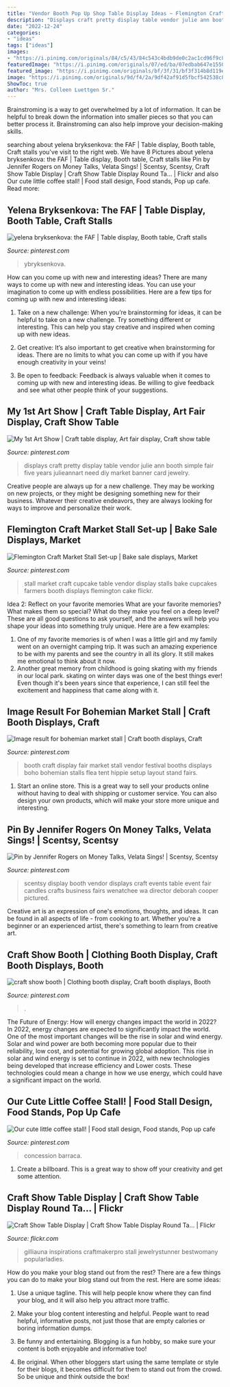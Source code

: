```yaml
---
title: "Vendor Booth Pop Up Shop Table Display Ideas ~ Flemington Craft Market Stall Set-up"
description: "Displays craft pretty display table vendor julie ann booth simple fair five years julieannart need diy market banner card jewelry"
date: "2022-12-24"
categories:
- "ideas"
tags: ["ideas"]
images:
- "https://i.pinimg.com/originals/84/c5/43/84c543c4bdb9de0c2ac1cd96f9c8c51e.jpg"
featuredImage: "https://i.pinimg.com/originals/07/ed/ba/07edbab647e1550ea5c7cf83ad563480.jpg"
featured_image: "https://i.pinimg.com/originals/bf/3f/31/bf3f314b8d119ecdbe5c10429247193f.jpg"
image: "https://i.pinimg.com/originals/9d/f4/2a/9df42af91d5fbcf542538c8ce3f4791c.jpg"
ShowToc: true
author: "Mrs. Colleen Luettgen Sr."
---
```



Brainstroming is a way to get overwhelmed by a lot of information. It can be helpful to break down the information into smaller pieces so that you can better process it. Brainstroming can also help improve your decision-making skills.

	

		
searching about yelena bryksenkova: the FAF | Table display, Booth table, Craft stalls you've visit to the right web. We have 8 Pictures about yelena bryksenkova: the FAF | Table display, Booth table, Craft stalls like Pin by Jennifer Rogers on Money Talks, Velata Sings! | Scentsy, Scentsy, Craft Show Table Display | Craft Show Table Display Round Ta… | Flickr and also Our cute little coffee stall! | Food stall design, Food stands, Pop up cafe. Read more:
		
    
## Yelena Bryksenkova: The FAF | Table Display, Booth Table, Craft Stalls

<img loading=lazy src="https://i.pinimg.com/originals/9d/f4/2a/9df42af91d5fbcf542538c8ce3f4791c.jpg" onerror="this.onerror=null;this.src='https://tse1.mm.bing.net/th?id=OIP.so6HuujasnGOTET_SHO4tQHaE7&amp;pid=15.1';" alt="yelena bryksenkova: the FAF | Table display, Booth table, Craft stalls">

_Source: pinterest.com_

>ybryksenkova. 

	

How can you come up with new and interesting ideas?
There are many ways to come up with new and interesting ideas. You can use your imagination to come up with endless possibilities. Here are a few tips for coming up with new and interesting ideas:
1. Take on a new challenge: When you’re brainstorming for ideas, it can be helpful to take on a new challenge. Try something different or interesting. This can help you stay creative and inspired when coming up with new ideas.

2. Get creative: It’s also important to get creative when brainstorming for ideas. There are no limits to what you can come up with if you have enough creativity in your veins!

3. Be open to feedback: Feedback is always valuable when it comes to coming up with new and interesting ideas. Be willing to give feedback and see what other people think of your suggestions.

    
## My 1st Art Show | Craft Table Display, Art Fair Display, Craft Show Table

<img loading=lazy src="https://i.pinimg.com/736x/a6/6f/93/a66f93b39d5ec3c26651b23b87a20022--craft-show-displays-craft-show-ideas.jpg" onerror="this.onerror=null;this.src='https://tse4.mm.bing.net/th?id=OIP.2k0_HcOJ_-l6hG9Qwn0CxwHaGS&amp;pid=15.1';" alt="My 1st Art Show | Craft table display, Art fair display, Craft show table">

_Source: pinterest.com_

>displays craft pretty display table vendor julie ann booth simple fair five years julieannart need diy market banner card jewelry. 

	

Creative people are always up for a new challenge. They may be working on new projects, or they might be designing something new for their business. Whatever their creative endeavors, they are always looking for ways to improve and personalize their work.

    
## Flemington Craft Market Stall Set-up | Bake Sale Displays, Market

<img loading=lazy src="https://i.pinimg.com/originals/bf/3f/31/bf3f314b8d119ecdbe5c10429247193f.jpg" onerror="this.onerror=null;this.src='https://tse4.mm.bing.net/th?id=OIP.9hhqdoMUGTJpEGtB0OJ5BwHaE6&amp;pid=15.1';" alt="Flemington Craft Market Stall Set-up | Bake sale displays, Market">

_Source: pinterest.com_

>stall market craft cupcake table vendor display stalls bake cupcakes farmers booth displays flemington cake flickr. 

	

Idea 2: Reflect on your favorite memories
What are your favorite memories? What makes them so special? What do they make you feel on a deep level? These are all good questions to ask yourself, and the answers will help you shape your ideas into something truly unique. Here are a few examples: 
1. One of my favorite memories is of when I was a little girl and my family went on an overnight camping trip. It was such an amazing experience to be with my parents and see the country in all its glory. It still makes me emotional to think about it now. 
2. Another great memory from childhood is going skating with my friends in our local park. skating on winter days was one of the best things ever! Even though it's been years since that experience, I can still feel the excitement and happiness that came along with it. 

    
## Image Result For Bohemian Market Stall | Craft Booth Displays, Craft

<img loading=lazy src="https://i.pinimg.com/originals/84/c5/43/84c543c4bdb9de0c2ac1cd96f9c8c51e.jpg" onerror="this.onerror=null;this.src='https://tse2.mm.bing.net/th?id=OIP.DcVVeXMy2d2KLANCXQ6obwHaGO&amp;pid=15.1';" alt="Image result for bohemian market stall | Craft booth displays, Craft">

_Source: pinterest.com_

>booth craft display fair market stall vendor festival booths displays boho bohemian stalls flea tent hippie setup layout stand fairs. 

	

1. Start an online store. This is a great way to sell your products online without having to deal with shipping or customer service. You can also design your own products, which will make your store more unique and interesting.

    
## Pin By Jennifer Rogers On Money Talks, Velata Sings! | Scentsy, Scentsy

<img loading=lazy src="https://i.pinimg.com/originals/77/1c/c1/771cc1920f1f27350a67459d8bdd8116.jpg" onerror="this.onerror=null;this.src='https://tse2.mm.bing.net/th?id=OIP.2MZ8bxfFNyDxuQQ4ZjbdYgHaFj&amp;pid=15.1';" alt="Pin by Jennifer Rogers on Money Talks, Velata Sings! | Scentsy, Scentsy">

_Source: pinterest.com_

>scentsy display booth vendor displays craft events table event fair candles crafts business fairs wenatchee wa director deborah cooper pictured. 

	

Creative art is an expression of one's emotions, thoughts, and ideas. It can be found in all aspects of life - from cooking to art. Whether you're a beginner or an experienced artist, there's something to learn from creative art.

    
## Craft Show Booth | Clothing Booth Display, Craft Booth Displays, Booth

<img loading=lazy src="https://i.pinimg.com/736x/a1/06/bc/a106bc5d548a4557c147edcf65173e51.jpg" onerror="this.onerror=null;this.src='https://tse3.mm.bing.net/th?id=OIP.Dul_GVilt09Qr0JEL6vlDAHaE7&amp;pid=15.1';" alt="craft show booth | Clothing booth display, Craft booth displays, Booth">

_Source: pinterest.com_

>. 

	

The Future of Energy: How will energy changes impact the world in 2022?
In 2022, energy changes are expected to significantly impact the world. One of the most important changes will be the rise in solar and wind energy. Solar and wind power are both becoming more popular due to their reliability, low cost, and potential for growing global adoption. This rise in solar and wind energy is set to continue in 2022, with new technologies being developed that increase efficiency and Lower costs. These technologies could mean a change in how we use energy, which could have a significant impact on the world.

    
## Our Cute Little Coffee Stall! | Food Stall Design, Food Stands, Pop Up Cafe

<img loading=lazy src="https://i.pinimg.com/originals/07/ed/ba/07edbab647e1550ea5c7cf83ad563480.jpg" onerror="this.onerror=null;this.src='https://tse1.mm.bing.net/th?id=OIP.SHMq0LSrkRtRiJQQtscsywHaHa&amp;pid=15.1';" alt="Our cute little coffee stall! | Food stall design, Food stands, Pop up cafe">

_Source: pinterest.com_

>concession barraca. 

	

1. Create a billboard. This is a great way to show off your creativity and get some attention.

    
## Craft Show Table Display | Craft Show Table Display Round Ta… | Flickr

<img loading=lazy src="https://c1.staticflickr.com/9/8062/8218538258_b6f5361f16_b.jpg" onerror="this.onerror=null;this.src='https://tse1.mm.bing.net/th?id=OIP.7dB2D9az1wiB3qCDx_2XyAHaFj&amp;pid=15.1';" alt="Craft Show Table Display | Craft Show Table Display Round Ta… | Flickr">

_Source: flickr.com_

>gilliauna inspirations craftmakerpro stall jewelrystunner bestwomany popularladies. 

	

How do you make your blog stand out from the rest?
There are a few things you can do to make your blog stand out from the rest. Here are some ideas: 
1. Use a unique tagline. This will help people know where they can find your blog, and it will also help you attract more traffic.

2. Make your blog content interesting and helpful. People want to read helpful, informative posts, not just those that are empty calories or boring information dumps.

3. Be funny and entertaining. Blogging is a fun hobby, so make sure your content is both enjoyable and informative too!

4. Be original. When other bloggers start using the same template or style for their blogs, it becomes difficult for them to stand out from the crowd. So be unique and think outside the box!


